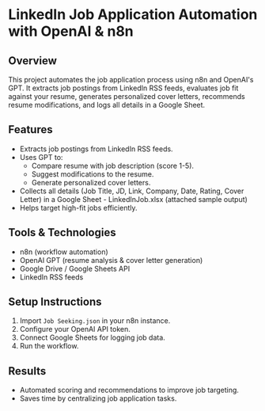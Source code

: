 # LinkedIn Job Application Automation with OpenAI & n8n

## Overview
This project automates the job application process using n8n and OpenAI's GPT. It extracts job postings from LinkedIn RSS feeds, evaluates job fit against your resume, generates personalized cover letters, recommends resume modifications, and logs all details in a Google Sheet.

## Features
- Extracts job postings from LinkedIn RSS feeds.
- Uses GPT to:
  - Compare resume with job description (score 1-5).
  - Suggest modifications to the resume.
  - Generate personalized cover letters.
- Collects all details (Job Title, JD, Link, Company, Date, Rating, Cover Letter) in a Google Sheet - LinkedInJob.xlsx (attached sample output)
- Helps target high-fit jobs efficiently.

## Tools & Technologies
- n8n (workflow automation)
- OpenAI GPT (resume analysis & cover letter generation)
- Google Drive / Google Sheets API
- LinkedIn RSS feeds

## Setup Instructions
1. Import `Job Seeking.json` in your n8n instance.
2. Configure your OpenAI API token.
3. Connect Google Sheets for logging job data.
4. Run the workflow.

## Results
- Automated scoring and recommendations to improve job targeting.
- Saves time by centralizing job application tasks.
